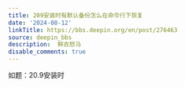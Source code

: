 ```yaml
---
title: 209安装时有默认备份怎么在命令行下恢复
date: '2024-08-12'
linkTitle: https://bbs.deepin.org/en/post/276463
source: deepin_bbs
description:  鲜衣怒马 
disable_comments: true
---
```

如题：20.9安装时
